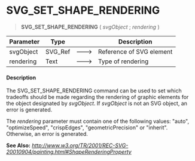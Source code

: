 # SVG_SET_SHAPE_RENDERING

>**SVG_SET_SHAPE_RENDERING** ( *svgObject* ; *rendering* )

| Parameter | Type |  | Description |
| --- | --- | --- | --- |
| svgObject | SVG_Ref | &#x1F852; | Reference of SVG element |
| rendering | Text | &#x1F852; | Type of rendering |



#### Description 

The SVG\_SET\_SHAPE\_RENDERING command can be used to set which tradeoffs should be made regarding the rendering of graphic elements for the object designated by *svgObject*. If *svgObject* is not an SVG object, an error is generated. 

The *rendering* parameter must contain one of the following values: "auto", "optimizeSpeed", "crispEdges", "geometricPrecision" or "inherit". Otherwise, an error is generated. 

**See Also:** *http://www.w3.org/TR/2001/REC-SVG-20010904/painting.html#ShapeRenderingProperty*
